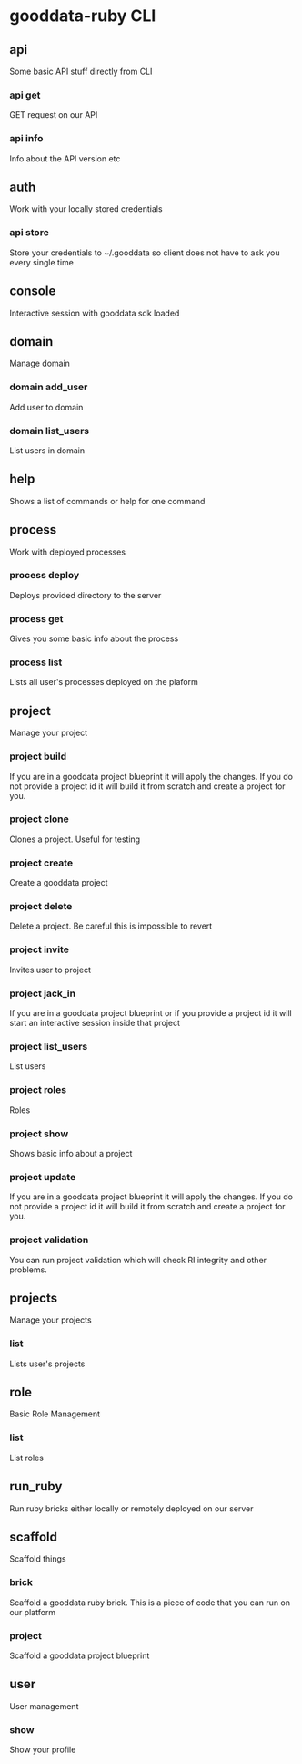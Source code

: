 # gooddata-ruby CLI 

## api

Some basic API stuff directly from CLI

### api get

GET request on our API

### api info

Info about the API version etc
    
## auth

Work with your locally stored credentials

### api store

Store your credentials to ~/.gooddata so client does not have to ask you every single time

## console

Interactive session with gooddata sdk loaded

## domain

Manage domain

### domain add_user

Add user to domain

### domain list_users

List users in domain

## help

Shows a list of commands or help for one command

## process

Work with deployed processes

### process deploy

Deploys provided directory to the server

### process get

Gives you some basic info about the process

### process list

Lists all user's processes deployed on the plaform

## project

Manage your project

### project build

If you are in a gooddata project blueprint it will apply the changes. If you do not provide a project id it will build it from scratch and create a project for you.

### project clone

Clones a project. Useful for testing

### project create

Create a gooddata project

### project delete

Delete a project. Be careful this is impossible to revert

### project invite

Invites user to project

### project jack_in

If you are in a gooddata project blueprint or if you provide a project id it will start an interactive session inside that project

### project list_users

List users

### project roles

Roles

### project show

Shows basic info about a project

### project update

If you are in a gooddata project blueprint it will apply the changes. If you do not provide a project id it will build it from scratch and create a project for you.

### project validation

You can run project validation which will check RI integrity and other problems.

## projects

Manage your projects

### list

Lists user's projects

## role

Basic Role Management

### list

List roles

## run_ruby

Run ruby bricks either locally or remotely deployed on our server

## scaffold

Scaffold things

### brick

Scaffold a gooddata ruby brick. This is a piece of code that you can run on our platform

### project

Scaffold a gooddata project blueprint

## user

User management

### show

Show your profile
